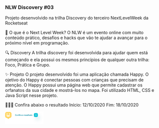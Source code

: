 ### NLW Discovery #03
Projeto desenvolvido na trilha Discovery do terceiro NextLevelWeek da Rocketseat

🚀 O que é o Next Level Week?
O NLW é um evento online com muito conteúdo prático, desafios e hacks que vão te ajudar a avançar para o próximo nível em programação.

🔍 Discovery
A trilha discovery foi desenvolvida para ajudar quem está começando e ela possui os mesmos princípios de qualquer outra trilha: Foco, Prática e Grupo.

✨ Projeto
O projeto desenvolvido foi uma aplicação chamada Happy. O ojetivo do Happy é conectar pessoas com crianças que precisam de atenção. O Happy possui uma página web que permite cadastrar os orfanatos da sua cidade e mostrá-los no mapa. Foi utilizado HTML, CSS e Java Script nesse projeto.

👩🏾‍💻 Confira abaixo o resultado
Início: 12/10/2020
Fim: 18/10/2020

[<img src='https://github.com/machadinhacega/nlw_2020_discovery/blob/main/files/assets/resultado.png' height='40'>](https://machadinhacega.github.io/nlw_2020_discovery/)  



